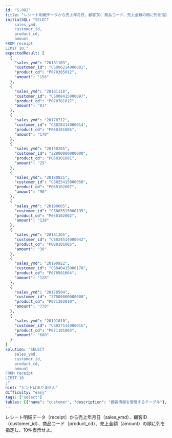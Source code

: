 ```yaml
---
id: "S-002"
title: "レシート明細データから売上年月日、顧客ID、商品コード、売上金額の順に列を指定し、10件表示せよ"
initialSQL: "SELECT
    sales_ymd,
    customer_id,
    product_cd,
    amount
FROM receipt
LIMIT 10;"
expectedResult: [
  {
    "sales_ymd": "20181103",
    "customer_id": "CS006214000001",
    "product_cd": "P070305012",
    "amount": "158"
  },
  {
    "sales_ymd": "20181118",
    "customer_id": "CS008415000097",
    "product_cd": "P070701017",
    "amount": "81"
  },
  {
    "sales_ymd": "20170712",
    "customer_id": "CS028414000014",
    "product_cd": "P060101005",
    "amount": "170"
  },
  {
    "sales_ymd": "20190205",
    "customer_id": "ZZ000000000000",
    "product_cd": "P050301001",
    "amount": "25"
  },
  {
    "sales_ymd": "20180821",
    "customer_id": "CS025415000050",
    "product_cd": "P060102007",
    "amount": "90"
  },
  {
    "sales_ymd": "20190605",
    "customer_id": "CS003515000195",
    "product_cd": "P050102002",
    "amount": "138"
  },
  {
    "sales_ymd": "20181205",
    "customer_id": "CS024514000042",
    "product_cd": "P080101005",
    "amount": "30"
  },
  {
    "sales_ymd": "20190922",
    "customer_id": "CS040415000178",
    "product_cd": "P070501004",
    "amount": "128"
  },
  {
    "sales_ymd": "20170504",
    "customer_id": "ZZ000000000000",
    "product_cd": "P071302010",
    "amount": "770"
  },
  {
    "sales_ymd": "20191010",
    "customer_id": "CS027514000015",
    "product_cd": "P071101003",
    "amount": "680"
  }
]
solution: "SELECT
    sales_ymd,
    customer_id,
    product_cd,
    amount
FROM receipt
LIMIT 10
;"
hint: "ヒントはありません"
difficulty: "easy"
tags: ["select"]
tables: [{"name": "customer", "description": "顧客情報を管理するテーブル"}, {"name": "receipt", "description": "レシート明細データを管理するテーブル"}, {"name": "store", "description": "店舗情報を管理するテーブル"}, {"name": "product", "description": "商品情報を管理するテーブル"}, {"name": "category", "description": "カテゴリ情報を管理するテーブル"}]
---
```


レシート明細データ（receipt）から売上年月日（sales_ymd）、顧客ID（customer_id）、商品コード（product_cd）、売上金額（amount）の順に列を指定し、10件表示せよ。